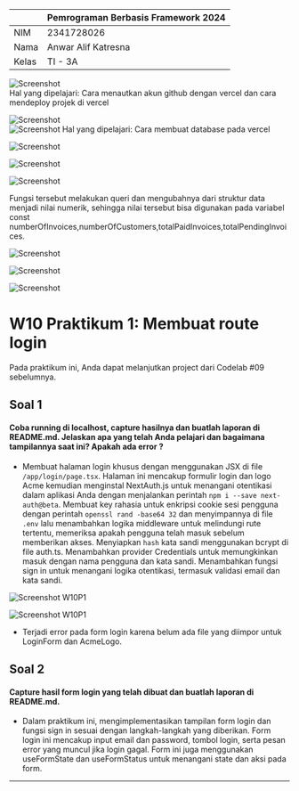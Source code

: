 |  | Pemrograman Berbasis Framework 2024 |
|--|--|
| NIM |  2341728026|
| Nama |  Anwar Alif Katresna |
| Kelas | TI - 3A 

![Screenshot](assets/s1.png)  
Hal yang dipelajari: Cara menautkan akun github dengan vercel dan cara mendeploy projek di vercel


![Screenshot](assets/s2.png)  
![Screenshot](assets/s22.png)
Hal yang dipelajari: Cara membuat database pada vercel


![Screenshot](assets/s3.png)  


![Screenshot](assets/s4.png) 


![Screenshot](assets/s5.png) 


Fungsi tersebut melakukan queri dan mengubahnya dari struktur data menjadi nilai numerik, sehingga nilai tersebut bisa digunakan pada variabel const numberOfInvoices,numberOfCustomers,totalPaidInvoices,totalPendingInvoices.



![Screenshot](assets/s6.png) 


![Screenshot](assets/s7.png) 


![Screenshot](assets/s8.png) 


# W10 Praktikum 1: Membuat route login

Pada praktikum ini, Anda dapat melanjutkan project dari Codelab #09 sebelumnya.

## Soal 1
#### Coba running di localhost, capture hasilnya dan buatlah laporan di README.md. Jelaskan apa yang telah Anda pelajari dan bagaimana tampilannya saat ini? Apakah ada error ?

- Membuat halaman login khusus dengan menggunakan JSX di file `/app/login/page.tsx`. Halaman ini mencakup formulir login dan logo Acme kemudian menginstal NextAuth.js untuk menangani otentikasi dalam aplikasi Anda dengan menjalankan perintah `npm i --save next-auth@beta`.
Membuat key rahasia untuk enkripsi cookie sesi pengguna dengan perintah `openssl rand -base64 32` dan menyimpannya di file `.env` lalu menambahkan logika middleware untuk melindungi rute tertentu, memeriksa apakah pengguna telah masuk sebelum memberikan akses. Menyiapkan `hash` kata sandi menggunakan bcrypt di file auth.ts. Menambahkan provider Credentials untuk memungkinkan masuk dengan nama pengguna dan kata sandi. Menambahkan fungsi sign in untuk menangani logika otentikasi, termasuk validasi email dan kata sandi.

![Screenshot W10P1](assets/s8.png)

![Screenshot W10P1](assets/w10s1.png)
- Terjadi error pada form login karena belum ada file yang diimpor untuk LoginForm dan AcmeLogo.

## Soal 2
#### Capture hasil form login yang telah dibuat dan buatlah laporan di README.md.

- Dalam praktikum ini, mengimplementasikan tampilan form login dan fungsi sign in sesuai dengan langkah-langkah yang diberikan. Form login ini mencakup input email dan password, tombol login, serta pesan error yang muncul jika login gagal. Form ini juga menggunakan useFormState dan useFormStatus untuk menangani state dan aksi pada form. 
---


